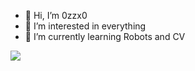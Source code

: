 - 👋 Hi, I’m 0zzx0
- 👀 I’m interested in everything
- 🌱 I’m currently learning Robots and CV

<!---
![](https://github-readme-stats.vercel.app/api?username=0zzx0&show_icons=true&theme=tokyonight&count_private=true)
--->

![](https://github-readme-stats.vercel.app/api/top-langs/?username=0zzx0&theme=tokyonight&layout=compact)


<!---
0zzx0/0zzx0 is a ✨ special ✨ repository because its `README.md` (this file) appears on your GitHub profile.
You can click the Preview link to take a look at your changes.
--->
